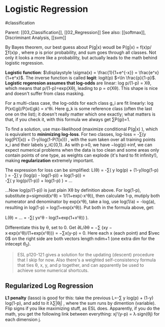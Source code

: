 # Logistic Regression

#classification

Parent: [[03_Classification]], [[02_Regression]]
See also: [[softmax]], Discriminant Analysis, [[svm]]

By Bayes theorem, our best guess about P(g|x) woudl be P(g|x) = f(x)p/∑f(x)p , where p is prior probability, and sum goes through all classes. Not only it looks a more like a probability, but actually leads to the math behind logistic regression.

**Logistic function**: $\displaystyle \sigma(x) = \frac{1}{1+e^{-x}} = \frac{e^x}{1+e^x}$. The inverse function is called **logit**: logit(p) $=\ln \frac{p}{1-p}$. **Logistic regeresion assumes that log-odds** are linear: log p/(1-p) = Xθ, which means that p/(1-p)=exp(Xθ), leading to p = σ(Xθ). This shape is nice and doesn't suffer from class masking.

For a multi-class case, the log-odds for each class g_i are fit linearly: log P(x∈gi)/P(x∈gk) = xᵀθi. Here g_k is some reference class (often the last one on the list); it doesn't really matter which one exactly; what matters is that, if you check it, with this formula we always get ∑P(gi)=1.

To find a solution, use max-likelihood (maximize conditional P(g|x) ), which is equivalent to **minimizing log-loss**. For two classes, log-loss = -∑(y log(P(1|x)) + (1-y)log(1-P(1|x))) , with the sum taken over all training points x_i and their labels y_i∈{0,1}. As with p→0, we have −log(p)→inf, we can expect numerical problems when the data is too clean and some areas only contain points of one type, as weights can explode (it's hard to fit infinity!), making  **regularization** extremely important. 

The expression for loss can be simplified: 
L(θ) = -∑( y log(p) + (1-y)log(1-p) ) =
-∑( y (log(p) - log(1-p)) + log(1-p)) =\
-∑( y log(p/(1-p)) + log(1-p) ) = …

...Now log(p/(1-p)) is just plain Xθ by definition above. For log(1-p), substitute p=sigmoid(xᵀθ) = 1/(1+exp(-xᵀθ)), then calculate 1-p, mutiply both numerator and denominator by exp(xᵀθ), take a log, use log(1/a) = -log(a), resulting in log(1-p) = log(1+exp(xᵀθ)). Put both in the formula above, get:

L(θ) = … = -∑( yxᵀθ - log(1+exp(1+xᵀθ)) ). 

Differentiate this by θ, set to 0. Get ∂L/∂θ = −∑ (xy − x∙exp(xᵀθ)/(1+exp(xᵀθ))) = −∑x(y-p) = 0. Here each x (each point) and $\vec 0$ on the right side are both vectors length ndim+1 (one extra dim for the intecept $θ_0$). 

> ESL p120-121 gives a solution for the updating (descent) procedure that I skip for now. Also there's a weighted self-consistency formula that ties θ, x, y, and p together, and can apparently be used to achieve some numerical shortcuts.

## Regularized Log Regression

**L1 penalty** (lasso) is good for this: take the previous L=-∑ y log(p) + (1-y) log(1-p), and add to it λ∑|θj| , where the sum runs by dimention (variable). Flip signs if you like maximizing stuff, as ESL does. Apparently, if you do the math, you get the following link between everything: xjᵀ(y-p) = λ∙sign(θj) for each dimension j.
